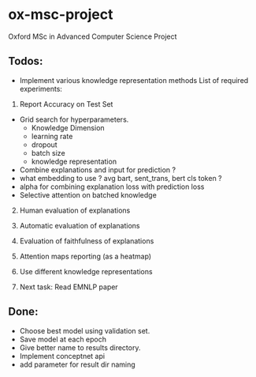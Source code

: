 # ox-msc-project

Oxford MSc in Advanced Computer Science Project

## Todos:

- Implement various knowledge representation methods
  List of required experiments:

1. Report Accuracy on Test Set

- Grid search for hyperparameters.
    - Knowledge Dimension
    - learning rate
    - dropout
    - batch size
    - knowledge representation
- Combine explanations and input for prediction ?
- what embedding to use ? avg bart, sent_trans, bert cls token ?
- alpha for combining explanation loss with prediction loss
- Selective attention on batched knowledge

2. Human evaluation of explanations

3. Automatic evaluation of explanations
4. Evaluation of faithfulness of explanations
5. Attention maps reporting (as a heatmap)
6. Use different knowledge representations

7. Next task:
   Read EMNLP paper

## Done:

- Choose best model using validation set.
- Save model at each epoch
- Give better name to results directory.
- Implement conceptnet api
- add parameter for result dir naming